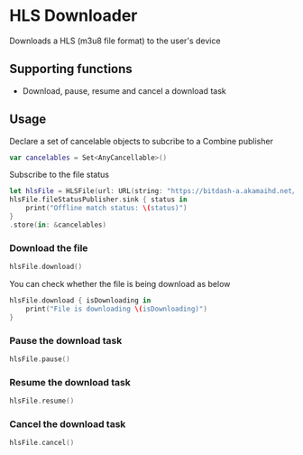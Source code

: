 # HLS Downloader

Downloads a HLS (m3u8 file format) to the user's device
## Supporting functions
- Download, pause, resume and cancel a download task

## Usage
Declare a set of cancelable objects to subcribe to a Combine publisher
```swift
var cancelables = Set<AnyCancellable>()
```
Subscribe to the file status
```swift
let hlsFile = HLSFile(url: URL(string: "https://bitdash-a.akamaihd.net/content/sintel/hls/playlist.m3u8")!)
hlsFile.fileStatusPublisher.sink { status in
    print("Offline match status: \(status)")
}
.store(in: &cancelables)
````
### Download the file
```swift
hlsFile.download()
```
You can check whether the file is being download as below
```swift
hlsFile.download { isDownloading in
    print("File is downloading \(isDownloading)")
}
```
### Pause the download task
```swift
hlsFile.pause()
```

### Resume the download task
```swift
hlsFile.resume()
```

### Cancel the download task
```swift
hlsFile.cancel()
```
